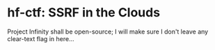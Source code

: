 # hf-ctf: SSRF in the Clouds
Project Infinity shall be open-source; I will make sure I don't leave any clear-text flag in here...
